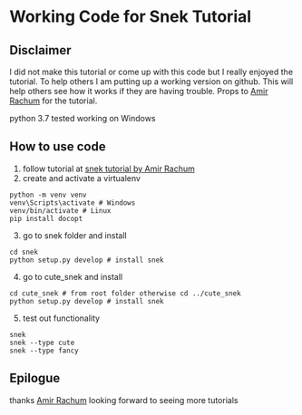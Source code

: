 # Working Code for Snek Tutorial

## Disclaimer
I did not make this tutorial or come up with this code but I really enjoyed the tutorial. To help others I am putting up a working version on github. This will help others see how it works if they are having trouble. Props to [Amir Rachum](https://discuss.amir.rachum.com/t/python-entry-points-explained/193/19) for the tutorial.

python 3.7 tested working on Windows

## How to use code
1. follow tutorial at [snek tutorial by Amir Rachum](https://discuss.amir.rachum.com/t/python-entry-points-explained/193/19)
2. create and activate a virtualenv
```
python -m venv venv
venv\Scripts\activate # Windows
venv/bin/activate # Linux
pip install docopt
```
3. go to snek folder and install
```
cd snek
python setup.py develop # install snek
```
4. go to cute_snek and install
```
cd cute_snek # from root folder otherwise cd ../cute_snek
python setup.py develop # install snek
```
5. test out functionality
```
snek
snek --type cute
snek --type fancy
```
## Epilogue 
thanks [Amir Rachum](https://discuss.amir.rachum.com/t/python-entry-points-explained/193/19) looking forward to seeing more tutorials